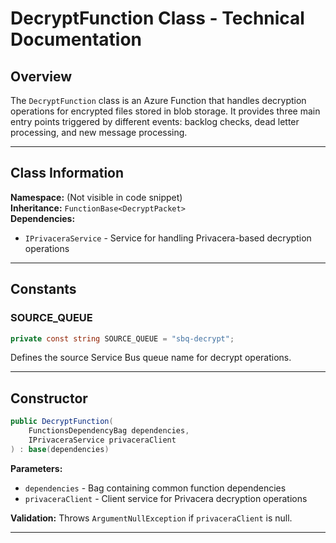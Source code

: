 # DecryptFunction Class - Technical Documentation

## Overview

The `DecryptFunction` class is an Azure Function that handles decryption operations for encrypted files stored in blob storage. It provides three main entry points triggered by different events: backlog checks, dead letter processing, and new message processing.

---

## Class Information

**Namespace:** (Not visible in code snippet)  
**Inheritance:** `FunctionBase<DecryptPacket>`  
**Dependencies:**
- `IPrivaceraService` - Service for handling Privacera-based decryption operations

---

## Constants

### SOURCE_QUEUE
```csharp
private const string SOURCE_QUEUE = "sbq-decrypt";
```
Defines the source Service Bus queue name for decrypt operations.

---

## Constructor

```csharp
public DecryptFunction(
    FunctionsDependencyBag dependencies, 
    IPrivaceraService privaceraClient
) : base(dependencies)
```

**Parameters:**
- `dependencies` - Bag containing common function dependencies
- `privaceraClient` - Client service for Privacera decryption operations

**Validation:** Throws `ArgumentNullException` if `privaceraClient` is null.

---
